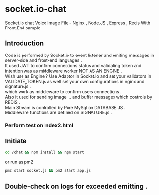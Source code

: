 # socket.io-chat
Socket.io chat Voice Image File - Nginx , Node.JS , Express , Redis With Front.End sample
## Introduction
Code is performed by Socket.io to event listener and emiting messages in server-side and front-end languages . <br/>
It used JWT to confirm connections status and validating token and intention was as middleware worker NOT AS AN ENGINE . <br/>
Wish use as Engine ? Use Adaptor in Socket.io and set your validators in VALIDATE_TOKEN.js as well set your own configurations in nginx and signature.js . <br/>
which work as middleware to confirm users connections . <br/>
Also it used for sending image ... and buffer messages which controls by REDIS . <br/>
Main Stream is controlled by Pure MySql on DATABASE.JS . <br/>
Middleware functions are defined on SIGNATURE.js . <br/>

### Perform test on Index2.html 

## Initiate 

``` bash
cd /chat && npm install && npm start 
```
or run as pm2 
``` bash
pm2 start socket.js && pm2 start app.js
```

## Double-check on logs for exceeded emitting .

